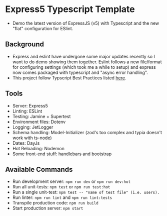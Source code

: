 # Express5 Typescript Template
- Demo the latest version of ExpressJS (v5) with Typescript and the new "flat" configuration for ESlint.


## Background
- Express and eslint have undergone some major updates recently so I want to do demo showing them together. Eslint follows a new file/format for configuring settings (which took me a while to setup) and express now comes packaged with typescript and "async error handling".
- This project follow Typscript Best Practices listed <a href="https://github.com/seanpmaxwell/Typescript-Best-Practices">here</a>.


## Tools
- Server: Express5
- Linting: ESLint
- Testing: Jamine + Supertest
- Environment files: Dotenv
- Logging: JetLogger
- Schema handling: Model-Initializer (zod's too complex and typia doesn't work with ts-node)
- Dates: DayJs
- Hot Reloading: Nodemon
- Some front-end stuff: handlebars and bootstrap


## Available Commands
- Run development server: `npm run dev` or `npm run dev:hot`
- Run all unit-tests: `npm test` or `npm run test:hot`
- Run a single unit-test: `npm test -- "name of test file" (i.e. users).`
- Run linter: `npm run lint` and `npm run lint:tests`
- Transpile production code: `npm run build`
- Start production server: `npm start`
